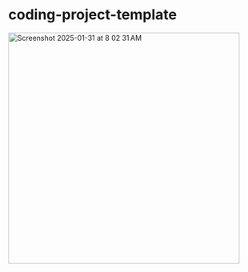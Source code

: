 # coding-project-template


<img width="462" alt="Screenshot 2025-01-31 at 8 02 31 AM" src="https://github.com/user-attachments/assets/c05ae6db-013b-4441-8cd4-80b9603aaf73" />
